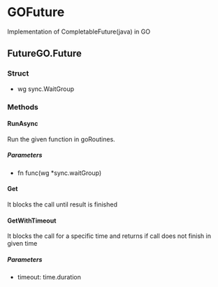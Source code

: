# GOFuture

Implementation of CompletableFuture(java) in GO

## FutureGO.Future

### Struct 
* wg sync.WaitGroup

### Methods

#### RunAsync
Run the given function in goRoutines.
##### Parameters
* fn func(wg *sync.waitGroup)

#### Get
It blocks the call until result is finished

#### GetWithTimeout
It blocks the call for a specific time and returns
if call does not finish in given time

##### Parameters
* timeout: time.duration